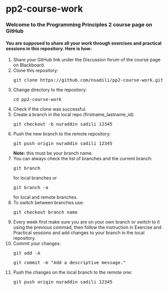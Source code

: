 # pp2-course-work

<h3>Welcome to the Programming Principles 2 course page on GitHub</h3>

<h4>You are supposed to share all your work through exercises and practical sessions in this repository. Here is how:</h4>

<ol>
	<li>Share your GitHub link under the Discussion forum of the course page on Blackboard.</li>
	<li>Clone this repository: <pre>git clone https://github.com/nsadili/pp2-course-work.git</pre></li>
	<li>Change directory to the repository: <pre>cd pp2-course-work</pre></li>
	<li>Check if the clone was successful.</li>
	<li>Create a branch in the local repo (firstname_lastname_id): <pre>git checkout -b nuraddin_sadili_12345</pre></li>
	<li>Push the new branch to the remote repository: <pre>git push origin nuraddin_sadili_12345</pre> <strong>Note:</strong> this must be your branch name.</li>
	<li>You can always check the list of branches and the current branch: <pre>git branch</pre> for local branches or <pre>git branch -a</pre> for local and remote branches.</li>
	<li>To switch between branches use: <pre>git checkout branch_name</pre></li>
	<li>Every week first make sure you are on your own branch or switch to it using the previous commad, then follow the instruction in Exercise and Practical sessions and add changes to your branch in the local repository.</li>
	<li>Commit your changes: <pre>git add -A</pre> <pre>git commit -m "Add a descriptive message."</pre></li>
	<li>Push the changes on the local branch to the remote one: <pre>git push origin nuraddin_sadili_12345</pre></li>
</ol>